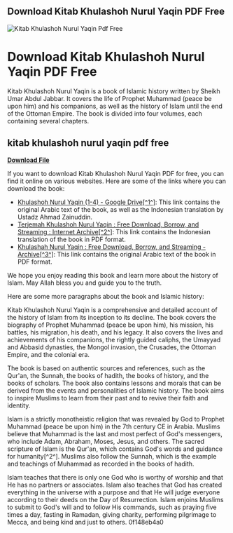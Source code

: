 ## Download Kitab Khulashoh Nurul Yaqin PDF Free

 
![Kitab Khulashoh Nurul Yaqin Pdf Free](https://i1.sndcdn.com/artworks-7eYcfICHy6gErlQN-Pn0jag-t500x500.jpg)

 
# Download Kitab Khulashoh Nurul Yaqin PDF Free
 
Kitab Khulashoh Nurul Yaqin is a book of Islamic history written by Sheikh Umar Abdul Jabbar. It covers the life of Prophet Muhammad (peace be upon him) and his companions, as well as the history of Islam until the end of the Ottoman Empire. The book is divided into four volumes, each containing several chapters.
 
## kitab khulashoh nurul yaqin pdf free


[**Download File**](https://www.google.com/url?q=https%3A%2F%2Ftiurll.com%2F2tK8Mz&sa=D&sntz=1&usg=AOvVaw1pS9o_MIx7l7j0R7wgQ8Ls)

 
If you want to download Kitab Khulashoh Nurul Yaqin PDF for free, you can find it online on various websites. Here are some of the links where you can download the book:
 
- [Khulashoh Nurul Yaqin (1-4) - Google Drive\[^1^\]](https://drive.google.com/drive/folders/1-0BDVwYdGFlUO8kD_WE178-4C74S2mxB): This link contains the original Arabic text of the book, as well as the Indonesian translation by Ustadz Ahmad Zainuddin.
- [Terjemah Khulashoh Nurul Yaqin : Free Download, Borrow, and Streaming : Internet Archive\[^2^\]](https://archive.org/details/TerjemahNurulYaqin): This link contains the Indonesian translation of the book in PDF format.
- [Khulashah Nurul Yaqin : Free Download, Borrow, and Streaming - Archive\[^3^\]](https://archive.org/details/KhulashahNurulYaqin): This link contains the original Arabic text of the book in PDF format.

We hope you enjoy reading this book and learn more about the history of Islam. May Allah bless you and guide you to the truth.

Here are some more paragraphs about the book and Islamic history:
 
Kitab Khulashoh Nurul Yaqin is a comprehensive and detailed account of the history of Islam from its inception to its decline. The book covers the biography of Prophet Muhammad (peace be upon him), his mission, his battles, his migration, his death, and his legacy. It also covers the lives and achievements of his companions, the rightly guided caliphs, the Umayyad and Abbasid dynasties, the Mongol invasion, the Crusades, the Ottoman Empire, and the colonial era.
 
The book is based on authentic sources and references, such as the Qur'an, the Sunnah, the books of hadith, the books of history, and the books of scholars. The book also contains lessons and morals that can be derived from the events and personalities of Islamic history. The book aims to inspire Muslims to learn from their past and to revive their faith and identity.
 
Islam is a strictly monotheistic religion that was revealed by God to Prophet Muhammad (peace be upon him) in the 7th century CE in Arabia. Muslims believe that Muhammad is the last and most perfect of God's messengers, who include Adam, Abraham, Moses, Jesus, and others. The sacred scripture of Islam is the Qur'an, which contains God's words and guidance for humanity[^2^]. Muslims also follow the Sunnah, which is the example and teachings of Muhammad as recorded in the books of hadith.
 
Islam teaches that there is only one God who is worthy of worship and that He has no partners or associates. Islam also teaches that God has created everything in the universe with a purpose and that He will judge everyone according to their deeds on the Day of Resurrection. Islam enjoins Muslims to submit to God's will and to follow His commands, such as praying five times a day, fasting in Ramadan, giving charity, performing pilgrimage to Mecca, and being kind and just to others.
 0f148eb4a0
